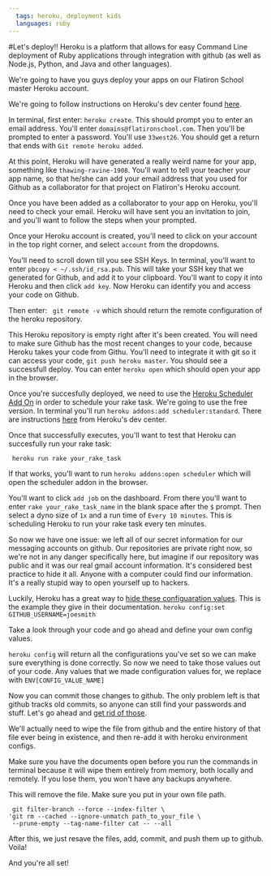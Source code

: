 ```yaml
---
  tags: heroku, deployment kids
  languages: ruby
---
```


#Let's deploy!! 
Heroku is a platform that allows for easy Command Line deployment of Ruby applications through integration with github (as well as Node.js, Python, and Java and other languages).

We're going to have you guys deploy your apps on our Flatiron School master Heroku account. 

We're going to follow instructions on Heroku's dev center found [here](https://devcenter.heroku.com/articles/git).

In terminal, first enter: `heroku create`. 
This should prompt you to enter an email address. You'll enter `domains@flatironschool.com`.
Then you'll be prompted to enter a password. You'll use `33west26`. You should get a return that ends with `Git remote heroku added`.

At this point, Heroku will have generated a really weird name for your app, something like `thawing-ravine-1908`. You'll want to tell your teacher your app name, so that he/she can add your email address that you used for Github as a collaborator for that project on Flatiron's Heroku account. 

Once you have been added as a collaborator to your app on Heroku, you'll need to check your email. Heroku will have sent you an invitation to join, and you'll want to follow the steps when your prompted.

Once your Heroku account is created, you'll need to click on your account in the top right corner, and select `account` from the dropdowns.

You'll need to scroll down till you see SSH Keys. In terminal, you'll want to enter `pbcopy < ~/.ssh/id_rsa.pub`. This will take your SSH key that we generated for Github, and add it to your clipboard. You'll want to copy it into Heroku and then click `add key`. Now Heroku can identify you and access your code on Github.

Then enter: ` git remote -v` which should return the remote configuration of the heroku repository. 

This Heroku repository is empty right after it's been created. You will need to make sure Github has the most recent changes to your code, because Heroku takes your code from Githu. You'll need to integrate it with git so it can access your code, `git push heroku master`. You should see a successfull deploy. You can enter `heroku open` which should open your app in the browser.

Once you're succesfully deployed, we need to use the [Heroku Scheduler Add On](https://addons.heroku.com/scheduler) in order to schedule your rake task. We're going to use the free version.
 In terminal you'll run `heroku addons:add scheduler:standard`. There are instructions [here](https://devcenter.heroku.com/articles/scheduler) from Heroku's dev center.

Once that successfully executes, you'll want to test that Heroku can succesfully run your rake task:
```
 heroku run rake your_rake_task
```
 If that works, you'll want to run `heroku addons:open scheduler` which will open the scheduler addon in the browser.

You'll want to click `add job` on the dashboard. From there you'll want to enter `rake your_rake_task_name` in the blank space after the `$` prompt. Then select a dyno size of `1x` and a run time of `Every 10 minutes`. This is scheduling Heroku to run your rake task every ten minutes. 


So now we have one issue: we left all of our secret information for our messaging accounts on github. Our repositories are private right now, so we're not in any danger specifically here, but imagine if our repository was public and it was our real gmail account information. It's considered best practice to hide it all. Anyone with a computer could find our information. It's a really stupid way to open yourself up to hackers.

Luckily, Heroku has a great way to [hide these configuaration values](https://devcenter.heroku.com/articles/config-vars).
This is the example they give in their documentation. 
`heroku config:set GITHUB_USERNAME=joesmith`

Take a look through your code and go ahead and define your own config values.


`heroku config` will return all the configurations you've set so we can make sure everything is done correctly. So now we need to take those values out of your code. Any values that we made configuration values for, we replace with `ENV[CONFIG_VALUE_NAME]`

Now you can commit those changes to github. The only problem left is that github tracks old commits, so anyone can still find your passwords and stuff. Let's go ahead and [get rid of those](https://help.github.com/articles/remove-sensitive-data).

We'll actually need to wipe the file from github and the entire history of that file ever being in existence, and then re-add it with heroku environment configs. 

Make sure you have the documents open before you run the commands in terminal because it will wipe them entirely from memory, both locally and remotely. If you lose them, you won't have any backups anywhere.

This will remove the file. Make sure you put in your own file path.
```
 git filter-branch --force --index-filter \
'git rm --cached --ignore-unmatch path_to_your_file \
 --prune-empty --tag-name-filter cat -- --all
```

After this, we just resave the files, add, commit, and push them up to github. Voila!


And you're all set!